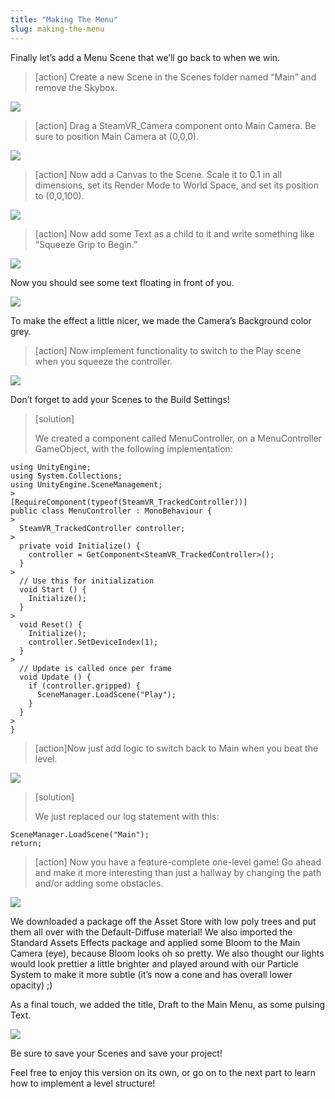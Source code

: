 ```yaml
---
title: "Making The Menu"
slug: making-the-menu
---
```


Finally let’s add a Menu Scene that we’ll go back to when we win.

>[action]
>Create a new Scene in the Scenes folder named “Main” and remove the Skybox.

![](../media/image105.png)

>[action]
>Drag a SteamVR\_Camera component onto Main Camera. Be sure to position Main Camera at (0,0,0).

![](../media/image34.png)

>[action]
>Now add a Canvas to the Scene. Scale it to 0.1 in all dimensions, set its Render Mode to World Space, and set its position to (0,0,100).

![](../media/image99.png)

>[action]
>Now add some Text as a child to it and write something like “Squeeze Grip to Begin.”

![](../media/image120.png)

Now you should see some text floating in front of you.

![](../media/image28.png)

To make the effect a little nicer, we made the Camera’s Background color grey.

>[action]
>Now implement functionality to switch to the Play scene when you squeeze the controller.

![](../media/image72.gif)

Don’t forget to add your Scenes to the Build Settings!

>[solution]
>
>We created a component called MenuController, on a MenuController GameObject, with the following implementation:
>
```
using UnityEngine;
using System.Collections;
using UnityEngine.SceneManagement;
>
[RequireComponent(typeof(SteamVR_TrackedController))]
public class MenuController : MonoBehaviour {
>
  SteamVR_TrackedController controller;
>
  private void Initialize() {
    controller = GetComponent<SteamVR_TrackedController>();
  }
>
  // Use this for initialization
  void Start () {
    Initialize();
  }
>
  void Reset() {
    Initialize();
    controller.SetDeviceIndex(1);
  }
>
  // Update is called once per frame
  void Update () {
    if (controller.gripped) {
      SceneManager.LoadScene("Play");
    }
  }
>
}
```

<!-- -->

>[action]Now just add logic to switch back to Main when you beat the level.

![](../media/image132.gif)

>[solution]
>
>We just replaced our log statement with this:
>
```
SceneManager.LoadScene("Main");
return;
```

>[action]
>Now you have a feature-complete one-level game! Go ahead and make it more interesting than just a hallway by changing the path and/or adding some obstacles.

![](../media/image79.gif)

We downloaded a package off the Asset Store with low poly trees and put
them all over with the Default-Diffuse material! We also imported the
Standard Assets Effects package and applied some Bloom to the Main
Camera (eye), because Bloom looks oh so pretty. We also thought our
lights would look prettier a little brighter and played around with our
Particle System to make it more subtle (it’s now a cone and has overall
lower opacity) ;)

As a final touch, we added the title, Draft to the Main Menu, as some
pulsing Text.

![](../media/image97.gif)

Be sure to save your Scenes and save your project!

Feel free to enjoy this version on its own, or go on to the next part to learn how to implement a level structure!
